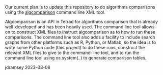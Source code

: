Our current plan is to update this repository to do algorithms comparisons using the [algcomparison](https://dl.acm.org/doi/abs/10.5555/3455716.3455954) command line XML tool.

Algcomparison is an API in Tetrad for algorithms comparison that is already well-developed and has been heavily used. The command line tool allows on to construct XML files to instruct algcomparison as to how to run these comparisons. The command line tool also adds a facility to include search graphs from other platforms such as R, Python, or Matlab, so the idea is to write some Python code (this project) to do these runs, construct the relevant XML files to give to the command-line tool, and to run the command line tool using os.system(..) to generate comparison tables.

jdramsey 2023-03-08
